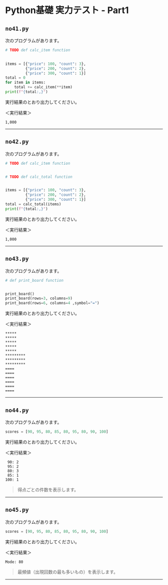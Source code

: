 # Python基礎 実力テスト - Part1

## `no41.py`

次のプログラムがあります。

``` py
# TODO def calc_item function
    

items = [{"price": 100, "count": 3},
         {"price": 200, "count": 2},
         {"price": 300, "count": 1}]
total = 0
for item in items:
    total += calc_item(**item)
print(f"{total:,}")
```

実行結果のとおり出力してください。

＜実行結果＞

``` 
1,000
```

---

## `no42.py`

次のプログラムがあります。

``` py
# TODO def calc_item function 


# TODO def calc_total function


items = [{"price": 100, "count": 3},
         {"price": 200, "count": 2},
         {"price": 300, "count": 1}]
total = calc_total(items)
print(f"{total:,}")
```

実行結果のとおり出力してください。

＜実行結果＞

``` 
1,000
```

---

## `no43.py`

次のプログラムがあります。

``` py
# def print_board function


print_board()
print_board(rows=3, columns=9)
print_board(rows=6, columns=4 ,symbol="=")
```

実行結果のとおり出力してください。

＜実行結果＞

``` 
*****
*****
*****
*****
*****
*********
*********
*********
====
====
====
====
====
==== 
```

---

## `no44.py`

次のプログラムがあります。

``` py
scores = [90, 95, 80, 85, 80, 95, 80, 90, 100]
```

実行結果のとおり出力してください。

＜実行結果＞

``` 
 90: 2
 95: 2
 80: 3
 85: 1
100: 1 
```

> 得点ごとの件数を表示します。

---

## `no45.py`

次のプログラムがあります。

``` py
scores = [90, 95, 80, 85, 80, 95, 80, 90, 100]
```

実行結果のとおり出力してください。

＜実行結果＞

``` 
Mode: 80
```

> 最頻値（出現回数の最も多いもの）を表示します。

---
